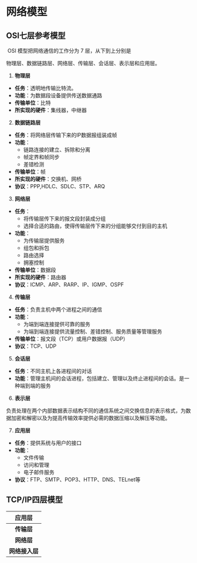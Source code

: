 # 网络模型
## OSI七层参考模型
​ OSI 模型把网络通信的工作分为 7 层，从下到上分别是

物理层、数据链路层、网络层、传输层、会话层、表示层和应用层。

1. **物理层**
* **任务**：透明地传输比特流。
* **功能**：为数据段设备提供传送数据通路
* **传输单位**：比特
* **所实现的硬件**：集线器，中继器

2. **数据链路层**
* **任务**：将网络层传输下来的IP数据报组装成帧
* **功能**：
  *  链路连接的建立、拆除和分离
  *  帧定界和帧同步
  * 差错检测
* **传输单位**：帧
* **所实现的硬件**：交换机、网桥
* **协议**：PPP,HDLC、SDLC、STP、ARQ

3. **网络层**
* **任务**：
  *  将传输层传下来的报文段封装成分组
  * 选择合适的路由，使得传输层传下来的分组能够交付到目的主机
* **功能**：
  * 为传输层提供服务
  * 组包和拆包
  * 路由选择
  * 拥塞控制
* **传输单位**：数据段
* **所实现的硬件**：路由器
* **协议**：ICMP、ARP、RARP、IP、IGMP、OSPF

4. **传输层**
* **任务**：负责主机中两个进程之间的通信
* **功能**：
  *  为端到端连接提供可靠的服务
  * 为端到端连接提供流量控制、差错控制、服务质量等管理服务
* **传输单位**：报文段（TCP）或用户数据报（UDP）
* **协议**：TCP、UDP
  
5. **会话层**
* **任务**：不同主机上各进程间的对话
* **功能**：管理主机间的会话进程，包括建立、管理以及终止进程间的会话。是一种端到端的服务

6. **表示层**

负责处理在两个内部数据表示结构不同的通信系统之间交换信息的表示格式，为数据加密和解密以及为提高传输效率提供必需的数据压缩以及解压等功能。

7. **应用层**
* **任务**：提供系统与用户的接口
* **功能**：
  * 文件传输
  * 访问和管理
  * 电子邮件服务
* **协议**：FTP、SMTP、POP3、HTTP、DNS、TELnet等



## TCP/IP四层模型

|应用层|
|:-:|
|**传输层**|
|**网络层**|
|**网络接入层**|